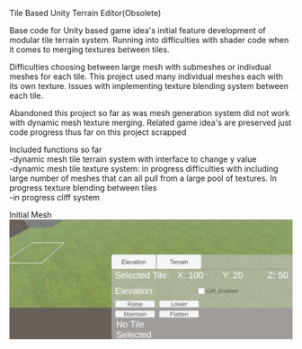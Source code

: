 Tile Based Unity Terrain Editor(Obsolete)

Base code for Unity based game idea's initial feature development of modular tile terrain system. Running into difficulties with shader code when it comes to merging textures between tiles.

Difficulties choosing between large mesh with submeshes or indivdual meshes for each tile. This project used many individual meshes each with its own texture. Issues with implementing texture blending system between each tile.

Abandoned this project so far as was mesh generation system did not work with dynamic mesh texture merging. Related game idea's are preserved just code progress thus far on this project scrapped

Included functions so far <br>
-dynamic mesh tile terrain system with interface to change y value <br>
-dynamic mesh tile texture system: in progress difficulties with including large number of meshes that can all pull from a large pool of textures. In progress texture blending between tiles<br>
-in progress cliff system<br>

Initial Mesh<br>
![image info](Example1.png)
